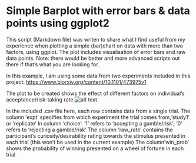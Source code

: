 # Simple Barplot with error bars & data points using ggplot2

This script (Markdown file) was writen to share what I find useful from my experience when plotting a simple (bar)chart on data with more than two factors, using ggplot. The plot includes visualisation of error bars and raw data points. Note: there would be better and more advanced scripts out there if that’s what you are looking for.

In this example, I am using some data from two experiments included in this project: https://www.biorxiv.org/content/10.1101/473975v1

The plot to be created shows the effect of different factors on individual’s acceptance/risk-taking rate
![alt text](https://github.com/jonkingseestheworld/R_ggplot_plot/blob/master/barplot_example.png)


In the included .csv file here, each row contains data from a single trial. The column ‘expt’ specifies from which experiment the trial comes from,‘study1’ or ‘replicate’ In column ‘choice’: ‘1’ refers to ‘accepting a gamble/risk’; ‘0’ refers to ‘rejecting a gamble/risk’ The column ‘raw_rate’ contains the participant’s curiosity/desirability rating towards the stimulus presented in each trial (this won’t be used in the current example) The column’win_prob’ shows the probability of winning presented on a wheel of fortune in each trial

